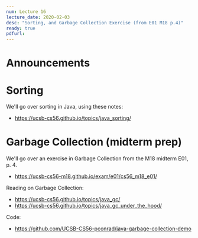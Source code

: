 ```yaml
---
num: Lecture 16
lecture_date: 2020-02-03
desc: "Sorting, and Garbage Collection Exercise (from E01 M18 p.4)"
ready: true
pdfurl:
---
```


# Announcements



# Sorting

We'll go over sorting in Java, using these notes:

* <https://ucsb-cs56.github.io/topics/java_sorting/>

# Garbage Collection (midterm prep)

We'll go over an exercise in Garbage Collection from the M18 midterm E01, p. 4.

* <https://ucsb-cs56-m18.github.io/exam/e01/cs56_m18_e01/>

Reading on Garbage Collection:

* <https://ucsb-cs56.github.io/topics/java_gc/>
* <https://ucsb-cs56.github.io/topics/java_gc_under_the_hood/>

Code: 

* <https://github.com/UCSB-CS56-pconrad/java-garbage-collection-demo>
